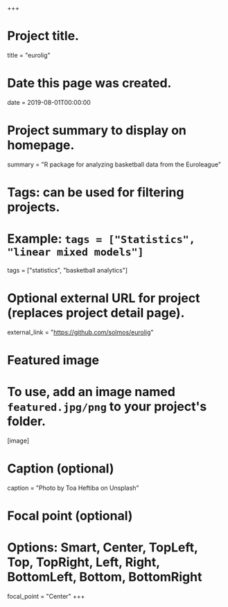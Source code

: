 +++
# Project title.
title = "eurolig"

# Date this page was created.
date = 2019-08-01T00:00:00

# Project summary to display on homepage.
summary = "R package for analyzing basketball data from the Euroleague"

# Tags: can be used for filtering projects.
# Example: `tags = ["Statistics", "linear mixed models"]`
tags = ["statistics", "basketball analytics"]

# Optional external URL for project (replaces project detail page).
external_link = "https://github.com/solmos/eurolig"

# Featured image
# To use, add an image named `featured.jpg/png` to your project's folder. 

[image]
  # Caption (optional)
  caption = "Photo by Toa Heftiba on Unsplash"

  # Focal point (optional)
  # Options: Smart, Center, TopLeft, Top, TopRight, Left, Right, BottomLeft, Bottom, BottomRight
  focal_point = "Center"
+++
